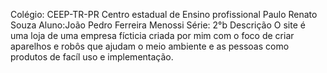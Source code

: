 Colégio: CEEP-TR-PR Centro estadual de Ensino profissional Paulo Renato Souza
Aluno:João Pedro Ferreira Menossi
Série: 2°b
Descrição
O site é uma loja de uma empresa fícticia criada por mim com o foco de criar aparelhos e robôs que ajudam o meio ambiente e as pessoas como produtos de facíl uso e implementação.
